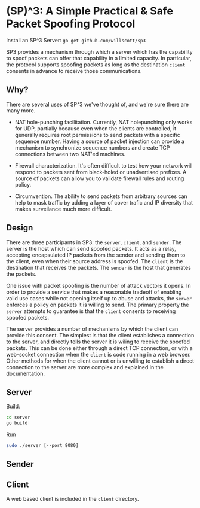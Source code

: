 (SP)^3: A Simple Practical & Safe Packet Spoofing Protocol
======

Install an SP^3 Server: `go get github.com/willscott/sp3`

SP3 provides a mechanism through which a server which has the capability to
spoof packets can offer that capability in a limited capacity. In particular,
the protocol supports spoofing packets as long as the destination `client`
consents in advance to receive those communications.

Why?
-----

There are several uses of SP^3 we've thought of, and we're sure there are many
more.

* NAT hole-punching facilitation.
    Currently, NAT holepunching only works for UDP, partially because even
    when the clients are controlled, it generally requires root permissions
    to send packets with a specific sequence number.  Having a source of
    packet injection can provide a mechanism to synchronize sequence numbers
    and create TCP connections between two NAT'ed machines.

* Firewall characterization.
    It's often difficult to test how your network will respond to packets sent
    from black-holed or unadvertised prefixes. A source of packets can allow you
    to validate firewall rules and routing policy.

* Circumvention.
    The ability to send packets from arbitrary sources can help to mask traffic
    by adding a layer of cover trafic and IP diversity that makes surveilance
    much more difficult.

Design
-----

There are three participants in SP3: the `server`, `client`, and `sender`.
The server is the host which can send spoofed packets. It acts as a relay,
accepting encapsulated IP packets from the sender and sending them to the client,
even when their source address is spoofed.  The `client` is the destination that
receives the packets. The `sender` is the host that generates the packets.

One issue with packet spoofing is the number of attack vectors it opens. In order
to provide a service that makes a reasonable tradeoff of enabling valid use
cases while not opening itself up to abuse and attacks, the `server` enforces
a policy on packets it is willing to send.  The primary property the `server`
attempts to guarantee is that the `client` consents to receiving spoofed packets.

The server provides a number of mechanisms by which the client can provide this
consent. The simplest is that the client establishes a connection to the server,
and directly tells the server it is wiling to receive the spoofed packets.  This
can be done either through a direct TCP connection, or with a web-socket connection
when the `client` is code running in a web browser. Other methods for when the
client cannot or is unwilling to establish a direct connection to the server are
more complex and explained in the documentation.

Server
------

Build:
```bash
cd server
go build
```

Run
```bash
sudo ./server [--port 8080]
```

Sender
------

Client
------

A web based client is included in the `client` directory.
